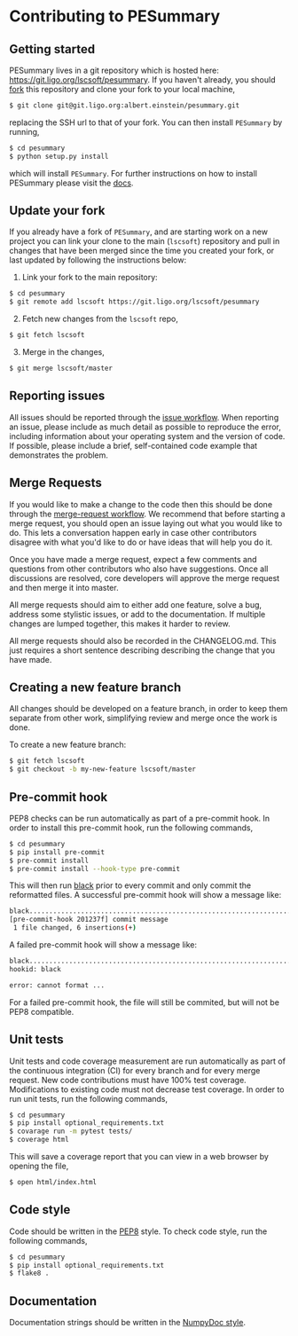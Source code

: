 # Contributing to PESummary

## Getting started
PESummary lives in a git repository which is hosted here:
https://git.ligo.org/lscsoft/pesummary. If you haven't already, you should
[fork](https://docs.gitlab.com/ee/gitlab-basics/fork-project.html) this
repository and clone your fork to your local machine, 

```bash
$ git clone git@git.ligo.org:albert.einstein/pesummary.git
```

replacing the SSH url to that of your fork. You can then install `PESummary` by
running,

```bash
$ cd pesummary
$ python setup.py install
```

which will install `PESummary`. For further instructions on how to install
PESummary please visit the [docs](https://docs.ligo.org/lscsoft/pesummary/installation.html).

## Update your fork
If you already have a fork of `PESummary`, and are starting work on a new
project you can link your clone to the main (`lscsoft`) repository and pull in
changes that have been merged since the time you created your fork, or last
updated by following the instructions below:

1. Link your fork to the main repository:

```bash
$ cd pesummary
$ git remote add lscsoft https://git.ligo.org/lscsoft/pesummary
```

2. Fetch new changes from the `lscsoft` repo,

```bash
$ git fetch lscsoft
```

3. Merge in the changes,

```bash
$ git merge lscsoft/master
```

## Reporting issues
All issues should be reported through the
[issue workflow](https://docs.gitlab.com/ee/user/project/issues/). When
reporting an issue, please include as much detail as possible to reproduce the
error, including information about your operating system and the version of
code. If possible, please include a brief, self-contained code example that
demonstrates the problem.

## Merge Requests
If you would like to make a change to the code then this should be done through
the [merge-request workflow](https://docs.gitlab.com/ee/user/project/merge_requests/).
We recommend that before starting a merge request, you should open an issue
laying out what you would like to do. This lets a conversation happen early in
case other contributors disagree with what you'd like to do or have ideas
that will help you do it.

Once you have made a merge request, expect a few comments and questions from
other contributors who also have suggestions. Once all discussions are resolved,
core developers will approve the merge request and then merge it into master.

All merge requests should aim to either add one feature, solve a bug, address 
some stylistic issues, or add to the documentation. If multiple changes are
lumped together, this makes it harder to review.

All merge requests should also be recorded in the CHANGELOG.md.
This just requires a short sentence describing describing the change that you
have made.

## Creating a new feature branch
All changes should be developed on a feature branch, in order to keep them
separate from other work, simplifying review and merge once the work is done.

To create a new feature branch:

```bash
$ git fetch lscsoft
$ git checkout -b my-new-feature lscsoft/master
```

## Pre-commit hook
PEP8 checks can be run automatically as part of a pre-commit hook. In order to
install this pre-commit hook, run the following commands,

```bash
$ cd pesummary
$ pip install pre-commit
$ pre-commit install
$ pre-commit install --hook-type pre-commit
```

This will then run [black](https://black.readthedocs.io/en/stable/) prior to
every commit and only commit the reformatted files. A successful pre-commit hook
will show a message like:

```bash
black....................................................................Passed
[pre-commit-hook 201237f] commit message
 1 file changed, 6 insertions(+)
```

A failed pre-commit hook will show a message like:

```bash
black....................................................................Failed
hookid: black

error: cannot format ...
```

For a failed pre-commit hook, the file will still be commited, but will not be
PEP8 compatible.

## Unit tests
Unit tests and code coverage measurement are run automatically as part of the
continuous integration (CI) for every branch and for every merge request. New
code contributions must have 100% test coverage. Modifications to existing code
must not decrease test coverage. In order to run unit tests, run the following
commands,

```bash
$ cd pesummary
$ pip install optional_requirements.txt
$ covarage run -m pytest tests/
$ coverage html
```

This will save a coverage report that you can view in a web browser by opening
the file,

```bash
$ open html/index.html
```

## Code style
Code should be written in the [PEP8](https://www.python.org/dev/peps/pep-0008/)
style. To check code style, run the following commands,

```bash
$ cd pesummary
$ pip install optional_requirements.txt
$ flake8 .
```

## Documentation
Documentation strings should be written in the
[NumpyDoc style](https://numpydoc.readthedocs.io/en/latest/).

